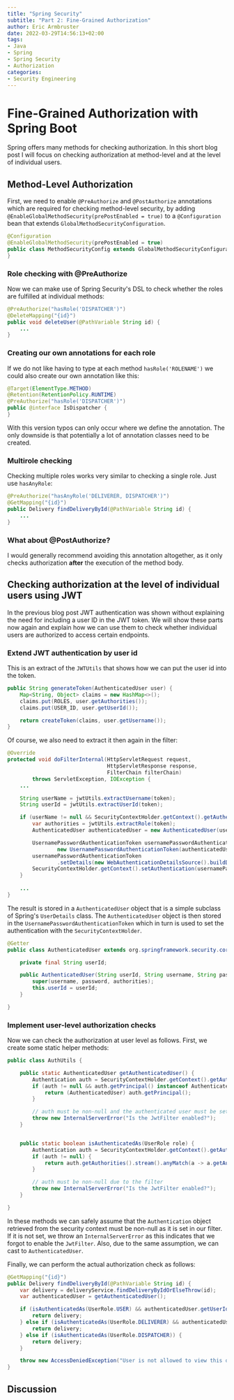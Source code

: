 ```yaml
---
title: "Spring Security"
subtitle: "Part 2: Fine-Grained Authorization"
author: Eric Armbruster
date: 2022-03-29T14:56:13+02:00
tags: 
- Java
- Spring
- Spring Security
- Authorization
categories:
- Security Engineering
---
```


# Fine-Grained Authorization with Spring Boot

Spring offers many methods for checking authorization. In this short blog post I will focus on 
checking authorization at method-level and at the level of individual users.

## Method-Level Authorization

First, we need to enable `@PreAuthorize` and `@PostAuthorize` 
annotations which are required for checking method-level security, by adding `@EnableGlobalMethodSecurity(prePostEnabled = true)` to a `@Configuration` bean that extends `GlobalMethodSecurityConfiguration`.

```Java
@Configuration
@EnableGlobalMethodSecurity(prePostEnabled = true)
public class MethodSecurityConfig extends GlobalMethodSecurityConfiguration {
}
```

### Role checking with @PreAuthorize

Now we can make use of Spring Security's DSL to check whether the roles are fulfilled at individual methods:

```Java
@PreAuthorize("hasRole('DISPATCHER')")
@DeleteMapping("{id}")
public void deleteUser(@PathVariable String id) {
    ...
}
```

### Creating our own annotations for each role

If we do not like having to type at each method `hasRole('ROLENAME')` we could also create our own annotation like this:

```Java
@Target(ElementType.METHOD)
@Retention(RetentionPolicy.RUNTIME)
@PreAuthorize("hasRole('DISPATCHER')")
public @interface IsDispatcher {
}
```

With this version typos can only occur where we define the annotation. The only downside is that potentially a lot of annotation classes need to be created.

### Multirole checking

Checking multiple roles works very similar to checking a single role. Just use `hasAnyRole`:

```Java
@PreAuthorize("hasAnyRole('DELIVERER, DISPATCHER')")
@GetMapping("{id}")
public Delivery findDeliveryById(@PathVariable String id) {
    ...
}
```

### What about @PostAuthorize?

I would generally recommend avoiding this annotation altogether, as it only checks authorization **after** the execution of the method body.

## Checking authorization at the level of individual users using JWT

In the previous blog post JWT authentication was shown without explaining the need for including a user ID in the JWT token. We will show these parts now again and explain how we can use them to check whether individual users are authorized to access certain endpoints.

### Extend JWT authentication by user id

This is an extract of the `JWTUtils` that shows how we can put the user id into the token.

```Java
public String generateToken(AuthenticatedUser user) {
    Map<String, Object> claims = new HashMap<>();
    claims.put(ROLES, user.getAuthorities());
    claims.put(USER_ID, user.getUserId());

    return createToken(claims, user.getUsername());
}
```

Of course, we also need to extract it then again in the filter:

```Java
@Override
protected void doFilterInternal(HttpServletRequest request,
                                HttpServletResponse response,
                                FilterChain filterChain)
        throws ServletException, IOException {
    ...

    String userName = jwtUtils.extractUsername(token);
    String userId = jwtUtils.extractUserId(token);

    if (userName != null && SecurityContextHolder.getContext().getAuthentication() == null) {
        var authorities = jwtUtils.extractRole(token);
        AuthenticatedUser authenticatedUser = new AuthenticatedUser(userId, userName, "", authorities);

        UsernamePasswordAuthenticationToken usernamePasswordAuthenticationToken =
                new UsernamePasswordAuthenticationToken(authenticatedUser, null, authorities);
        usernamePasswordAuthenticationToken
                .setDetails(new WebAuthenticationDetailsSource().buildDetails(request));
        SecurityContextHolder.getContext().setAuthentication(usernamePasswordAuthenticationToken);
    }
    
    ...
}
```

The result is stored in a `AuthenticatedUser` object that is a simple subclass of Spring's `UserDetails` class.
The `AuthenticatedUser` object is then stored in the `UsernamePasswordAuthenticationToken` which in turn is used to 
set the authentication with the `SecurityContextHolder`.


```Java
@Getter
public class AuthenticatedUser extends org.springframework.security.core.userdetails.User {

    private final String userId;

    public AuthenticatedUser(String userId, String username, String password, Collection<? extends GrantedAuthority> authorities) {
        super(username, password, authorities);
        this.userId = userId;
    }

}
```

### Implement user-level authorization checks

Now we can check the authorization at user level as follows. First, we create some static helper methods:

```Java
public class AuthUtils {

    public static AuthenticatedUser getAuthenticatedUser() {
        Authentication auth = SecurityContextHolder.getContext().getAuthentication();
        if (auth != null && auth.getPrincipal() instanceof AuthenticatedUser) {
            return (AuthenticatedUser) auth.getPrincipal();
        }

        // auth must be non-null and the authenticated user must be set due to the filter
        throw new InternalServerError("Is the JwtFilter enabled?");
    }


    public static boolean isAuthenticatedAs(UserRole role) {
        Authentication auth = SecurityContextHolder.getContext().getAuthentication();
        if (auth != null) {
            return auth.getAuthorities().stream().anyMatch(a -> a.getAuthority().equals("ROLE_" + role.name()));
        }

        // auth must be non-null due to the filter
        throw new InternalServerError("Is the JwtFilter enabled?");
    }

}
```

In these methods we can safely assume that the `Authentication` object retrieved from the security context must be non-null as it is set in our filter. If it is not set, we throw an `InternalServerError` as this indicates that we forgot to enable the `JwtFilter`.
Also, due to the same assumption, we can cast to `AuthenticatedUser`.

Finally, we can perform the actual authorization check as follows:

```Java
@GetMapping("{id}")
public Delivery findDeliveryById(@PathVariable String id) {
    var delivery = deliveryService.findDeliveryByIdOrElseThrow(id);
    var authenticatedUser = getAuthenticatedUser();

    if (isAuthenticatedAs(UserRole.USER) && authenticatedUser.getUserId().equals(delivery.getTargetCustomer())) {
        return delivery;
    } else if (isAuthenticatedAs(UserRole.DELIVERER) && authenticatedUser.getUserId().equals(delivery.getDeliverer())) {
        return delivery;
    } else if (isAuthenticatedAs(UserRole.DISPATCHER)) {
        return delivery;
    }

    throw new AccessDeniedException("User is not allowed to view this delivery");
}
```

## Discussion